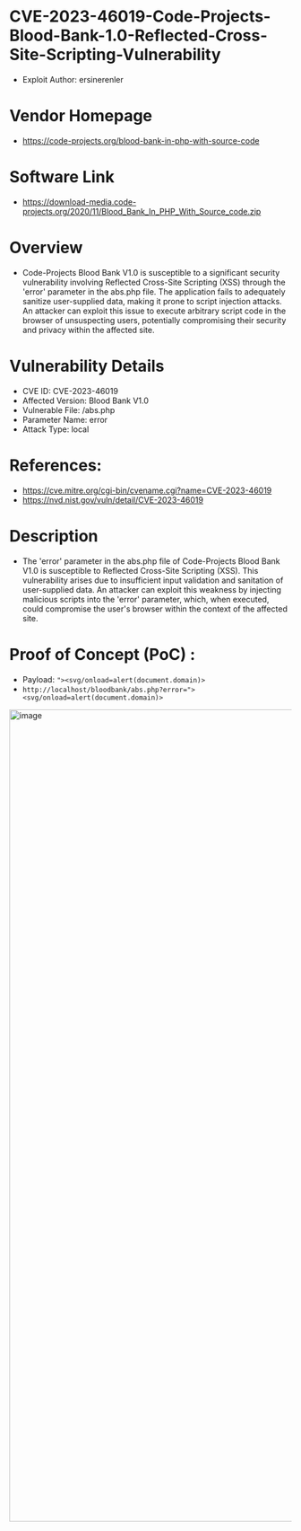 # CVE-2023-46019-Code-Projects-Blood-Bank-1.0-Reflected-Cross-Site-Scripting-Vulnerability
+ Exploit Author: ersinerenler
# Vendor Homepage
+ https://code-projects.org/blood-bank-in-php-with-source-code
# Software Link
+ https://download-media.code-projects.org/2020/11/Blood_Bank_In_PHP_With_Source_code.zip
# Overview
+ Code-Projects Blood Bank V1.0 is susceptible to a significant security vulnerability involving Reflected Cross-Site Scripting (XSS) through the 'error' parameter in the abs.php file. The application fails to adequately sanitize user-supplied data, making it prone to script injection attacks. An attacker can exploit this issue to execute arbitrary script code in the browser of unsuspecting users, potentially compromising their security and privacy within the affected site.
# Vulnerability Details
+ CVE ID: CVE-2023-46019
+ Affected Version: Blood Bank V1.0
+ Vulnerable File: /abs.php
+ Parameter Name: error
+ Attack Type: local
# References:
+ https://cve.mitre.org/cgi-bin/cvename.cgi?name=CVE-2023-46019
+ https://nvd.nist.gov/vuln/detail/CVE-2023-46019
# Description
+ The 'error' parameter in the abs.php file of Code-Projects Blood Bank V1.0 is susceptible to Reflected Cross-Site Scripting (XSS). This vulnerability arises due to insufficient input validation and sanitation of user-supplied data. An attacker can exploit this weakness by injecting malicious scripts into the 'error' parameter, which, when executed, could compromise the user's browser within the context of the affected site.
# Proof of Concept (PoC) : 
+ Payload: `"><svg/onload=alert(document.domain)>`
+ `http://localhost/bloodbank/abs.php?error="><svg/onload=alert(document.domain)>`
<img width="1447" alt="image" src="https://github.com/ersinerenler/CVE-2023-46019-Code-Projects-Blood-Bank-1.0-Reflected-Cross-Site-Scripting-Vulnerability/assets/113091631/47bef53c-df69-4cf0-9de9-08331ed805c6">

